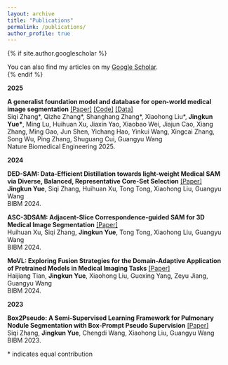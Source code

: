 ```yaml
---
layout: archive
title: "Publications"
permalink: /publications/
author_profile: true
---
```


{% if site.author.googlescholar %}
  <div class="wordwrap">You can also find my articles on my <a href="{{site.author.googlescholar}}">Google Scholar</a>.</div>
{% endif %}


**2025**

**A generalist foundation model and database for open-world medical image segmentation** [[Paper]](https://www.nature.com/articles/s41551-025-01497-3) [[Code]](https://github.com/MedSegX/MedSegX-code) [[Data]](https://huggingface.co/datasets/medicalai/MedSegDB) \
Siqi Zhang\*, Qizhe Zhang\*, Shanghang Zhang\*, Xiaohong Liu\*, **Jingkun Yue\***, Ming Lu, Huihuan Xu, Jiaxin Yao, Xiaobao Wei, Jiajun Cao, Xiang Zhang, Ming Gao, Jun Shen, Yichang Hao, Yinkui Wang, Xingcai Zhang, Song Wu, Ping Zhang, Shuguang Cui, Guangyu Wang \
Nature Biomedical Engineering 2025.


**2024**

**DED-SAM: Data-Efficient Distillation towards light-weight Medical SAM via Diverse, Balanced, Representative Core-Set Selection** [[Paper]](https://ieeexplore.ieee.org/abstract/document/10822833) \
**Jingkun Yue**, Siqi Zhang, Huihuan Xu, Tong Tong, Xiaohong Liu, Guangyu Wang \
BIBM 2024.

**ASC-3DSAM: Adjacent-Slice Correspondence-guided SAM for 3D Medical Image Segmentation** [[Paper]](https://ieeexplore.ieee.org/abstract/document/10822669) \
Huihuan Xu, Siqi Zhang, **Jingkun Yue**, Tong Tong, Xiaohong Liu, Guangyu Wang \
BIBM 2024.

**MoVL: Exploring Fusion Strategies for the Domain-Adaptive Application of Pretrained Models in Medical Imaging Tasks** [[Paper]](https://arxiv.org/abs/2405.07411) \
Haijiang Tian, **Jingkun Yue**, Xiaohong Liu, Guoxing Yang, Zeyu Jiang, Guangyu Wang \
BIBM 2024.

**2023**

**Box2Pseudo: A Semi-Supervised Learning Framework for Pulmonary Nodule Segmentation with Box-Prompt Pseudo Supervision** [[Paper]](https://ieeexplore.ieee.org/abstract/document/10385901) \
Siqi Zhang, **Jingkun Yue**, Chengdi Wang, Xiaohong Liu, Guangyu Wang \
BIBM 2023.

\* indicates equal contribution
